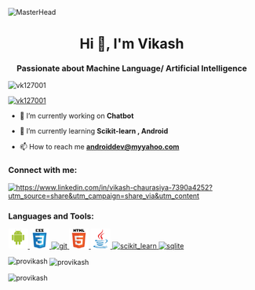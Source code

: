 
![MasterHead](https://firebasestorage.googleapis.com/v0/b/flexi-coding.appspot.com/o/dempgi7-520f8d5f-63d4-4453-8822-dbc149ae27f8.gif?alt=media&token=91c0c7b2-93c3-4029-b011-1a8703c5730d)
<h1 align="center">Hi 👋, I'm Vikash</h1>
<h3 align="center">Passionate about Machine Language/ Artificial Intelligence</h3>

<p align="left"> <img src="https://media1.giphy.com/media/jBOOXxSJfG8kqMxT11/giphy.gif?cid=6c09b9525knqs0oxvwsbqxib50avkgikvvn75s3fnw9bq8zj&ep=v1_internal_gif_by_id&rid=giphy.gif" alt="vk127001" /> </p>

<p align="left"> <a href="https://github.com/ryo-ma/github-profile-trophy"><img src="https://github-profile-trophy.vercel.app/?username=provikash" alt="vk127001" /></a> </p>

- 🔭 I’m currently working on **Chatbot**

- 🌱 I’m currently learning **Scikit-learn , Android**

- 📫 How to reach me **androiddev@myyahoo.com**

<h3 align="left">Connect with me:</h3>
<p align="left">
<a href="https://www.linkedin.com/in/vikash-chaurasiya-7390a4252?utm_source=share&utm_campaign=share_via&utm_content" target="blank"><img align="center" src="https://raw.githubusercontent.com/rahuldkjain/github-profile-readme-generator/master/src/images/icons/Social/linked-in-alt.svg" alt="https://www.linkedin.com/in/vikash-chaurasiya-7390a4252?utm_source=share&utm_campaign=share_via&utm_content" height="30" width="40" /></a>
</p>

<h3 align="left">Languages and Tools:</h3>
<p align="left"> <a href="https://developer.android.com" target="_blank" rel="noreferrer"> <img src="https://raw.githubusercontent.com/devicons/devicon/master/icons/android/android-original-wordmark.svg" alt="android" width="40" height="40"/> </a> <a href="https://www.w3schools.com/css/" target="_blank" rel="noreferrer"> <img src="https://raw.githubusercontent.com/devicons/devicon/master/icons/css3/css3-original-wordmark.svg" alt="css3" width="40" height="40"/> </a> <a href="https://git-scm.com/" target="_blank" rel="noreferrer"> <img src="https://www.vectorlogo.zone/logos/git-scm/git-scm-icon.svg" alt="git" width="40" height="40"/> </a> <a href="https://www.w3.org/html/" target="_blank" rel="noreferrer"> <img src="https://raw.githubusercontent.com/devicons/devicon/master/icons/html5/html5-original-wordmark.svg" alt="html5" width="40" height="40"/> </a> <a href="https://www.java.com" target="_blank" rel="noreferrer"> <img src="https://raw.githubusercontent.com/devicons/devicon/master/icons/java/java-original.svg" alt="java" width="40" height="40"/> </a> <a href="https://scikit-learn.org/" target="_blank" rel="noreferrer"> <img src="https://upload.wikimedia.org/wikipedia/commons/0/05/Scikit_learn_logo_small.svg" alt="scikit_learn" width="40" height="40"/> </a> <a href="https://www.sqlite.org/" target="_blank" rel="noreferrer"> <img src="https://www.vectorlogo.zone/logos/sqlite/sqlite-icon.svg" alt="sqlite" width="40" height="40"/> </a> </p>

<p><img align="left" src="https://github-readme-stats.vercel.app/api/top-langs?username=provikash&show_icons=true&locale=en&layout=compact" alt="provikash" /></p>

<p>&nbsp;<img align="center" src="https://github-readme-stats.vercel.app/api?username=provikash&show_icons=true&locale=en" alt="provikash" /></p>

<p><img align="center" src="https://github-readme-streak-stats.herokuapp.com/?user=provikash&" alt="provikash" /></p>
